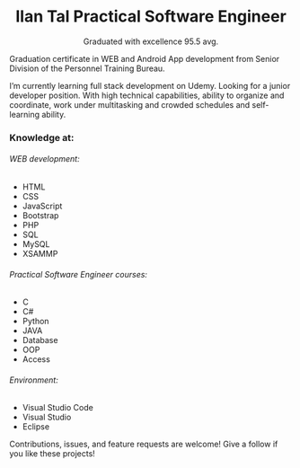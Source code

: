 <h1 align="center">Ilan Tal Practical Software Engineer</h1>
<p align="center">Graduated with excellence 95.5 avg.</p>
<p>Graduation certificate in WEB and Android App development from Senior Division of the Personnel Training Bureau.</p>
<p>
I’m currently learning full stack development on Udemy.
Looking for a junior developer position.
With high technical capabilities, ability to organize and coordinate, work under multitasking and crowded schedules and self-learning ability.
</p>
<h3>Knowledge at:</h3>
<h6>WEB development:</h6>

- HTML
- CSS
- JavaScript
- Bootstrap
- PHP
- SQL
- MySQL
- XSAMMP

<h6>Practical Software Engineer courses:</h6>

- C
- C#
- Python
- JAVA
- Database
- OOP
- Access

<h6>Environment:</h6>

- Visual Studio Code
- Visual Studio
- Eclipse

Contributions, issues, and feature requests are welcome!
Give a follow if you like these projects!
<!---
ilantal321/ilantal321 is a ✨ special ✨ repository because its `README.md` (this file) appears on your GitHub profile.
You can click the Preview link to take a look at your changes.
--->
